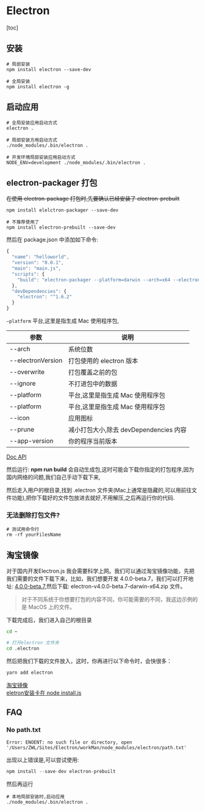 # Electron

[toc]

## 安装

```shell
# 局部安装
npm install electron --save-dev

# 全局安装 
npm install electron -g

```



## 启动应用

```shell
# 全局安装应用启动方式
electron .

# 局部安装方用启动方式
./node_modules/.bin/electron .

# 开发环境局部安装应用启动方式
NODE_ENV=development ./node_modules/.bin/electron .
```



## electron-packager 打包

~~在使用 electron-package 打包时,先要确认已经安装了 electron-prebuilt~~

```shell
npm install elelctron-packager --save-dev

# 不推荐使用了
npm install electron-prebuilt --save-dev
```

然后在 package.json 中添加如下命令:

```javascript
{
  "name": "helloworld",
  "version": "0.0.1",
  "main": "main.js",
  "scripts": {
    "build": "electron-packager --platform=darwin --arch=x64 --electronVersion=1.4.14 --overwrite --ignore=dev-settings --ignore=.git --prune . myWork --icon=app.icns --app-version=$npm_package_version"
  },
  "devDependencies": {
    "electron": "^1.6.2"
  }
}
```

`—platform` 平台,这里是指生成 Mac 使用程序包,

| 参数                | 说明                           |
| ----------------- | ---------------------------- |
| --arch            | 系统位数                         |
| --electronVersion | 打包使用的 electron 版本            |
| --overwrite       | 打包覆盖之前的包                     |
| --ignore          | 不打进包中的数据                     |
| --platform        | 平台,这里是指生成 Mac 使用程序包          |
| --platform        | 平台,这里是指生成 Mac 使用程序包          |
| --icon            | 应用图标                         |
| --prune           | 减小打包大小,除去 devDependencies 内容 |
| --app-version     | 你的程序当前版本                     |

[Doc API](https://github.com/electron-userland/electron-packager/blob/master/docs/api.md)


然后运行: **npm run build** 会自动生成包,这时可能会下载你指定的打包程序,因为国内网络的问题,我们自己手动下载下来,

然后走入用户的根目录,找到 .electron 文件夹(Mac上通常是隐藏的,可以用前往文件功能),把你下载好的文件包放进去就好,不用解压,之后再运行你的代码.

### 无法删除打包文件?

```shell
# 测试用命令行
rm -rf yourFilesName
```



## 淘宝镜像

对于国内开发Electron.js 我会需要科学上网。我们可以通过淘宝镜像功能，先把我们需要的文件下载下来，比如，我们想要开发 4.0.0-beta.7，我们可以打开地址: [4.0.0-beta.7](https://npm.taobao.org/mirrors/electron/4.0.0-beta.7/),然后下载: electron-v4.0.0-beta.7-darwin-x64.zip  文件。

> 对于不同系统于你想要打包的内容不同，你可能需要的不同，我这边示例的是 MacOS 上的文件。

下载完成后，我们进入自己的根目录
```bash
cd ~

# 打开electron 文件夹
cd .electron
```

然后把我们下载的文件放入，这时，你再进行以下命令时，会快很多：
```bash
yarn add electron
```

[淘宝镜像](http://npm.taobao.org/mirrors/electron/)  
[eletron安装卡在 node install.js](https://segmentfault.com/q/1010000007594059)  

## FAQ

### No path.txt

```shell
Error: ENOENT: no such file or directory, open '/Users/ZWL/Sites/Electron/workMan/node_modules/electron/path.txt'
```

出现以上错误是,可以尝试使用:

```javascript
npm install --save-dev electron-prebuilt
```

然后再运行

```shell
# 本地局部安装时,启动应用
./node_modules/.bin/electron .
```

